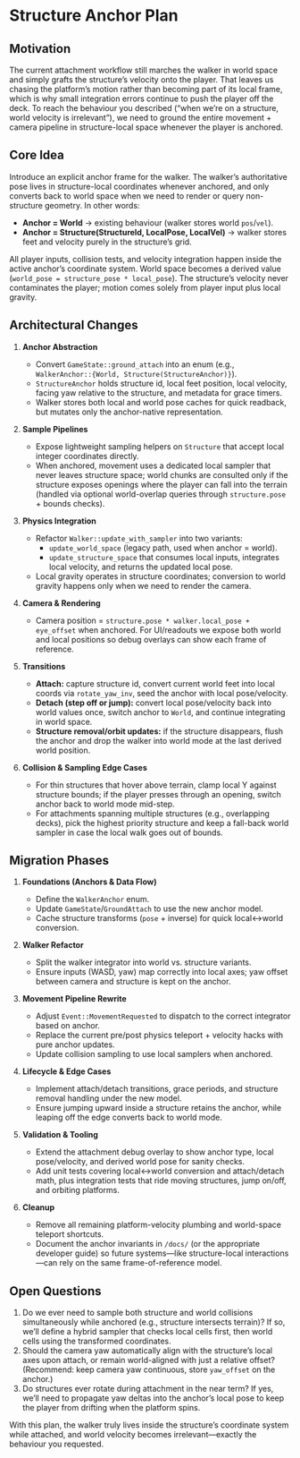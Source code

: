 # Structure Anchor Plan

## Motivation
The current attachment workflow still marches the walker in world space and simply grafts the structure’s velocity onto the player. That leaves us chasing the platform’s motion rather than becoming part of its local frame, which is why small integration errors continue to push the player off the deck. To reach the behaviour you described (“when we’re on a structure, world velocity is irrelevant”), we need to ground the entire movement + camera pipeline in structure-local space whenever the player is anchored.

## Core Idea
Introduce an explicit anchor frame for the walker. The walker’s authoritative pose lives in structure-local coordinates whenever anchored, and only converts back to world space when we need to render or query non-structure geometry. In other words:

- **Anchor = World** → existing behaviour (walker stores world `pos`/`vel`).
- **Anchor = Structure(StructureId, LocalPose, LocalVel)** → walker stores feet and velocity purely in the structure’s grid.

All player inputs, collision tests, and velocity integration happen inside the active anchor’s coordinate system. World space becomes a derived value (`world_pose = structure_pose * local_pose`). The structure’s velocity never contaminates the player; motion comes solely from player input plus local gravity.

## Architectural Changes

1. **Anchor Abstraction**
   - Convert `GameState::ground_attach` into an enum (e.g., `WalkerAnchor::{World, Structure(StructureAnchor)}`).
   - `StructureAnchor` holds structure id, local feet position, local velocity, facing yaw relative to the structure, and metadata for grace timers.
   - Walker stores both local and world pose caches for quick readback, but mutates only the anchor-native representation.

2. **Sample Pipelines**
   - Expose lightweight sampling helpers on `Structure` that accept local integer coordinates directly.
   - When anchored, movement uses a dedicated local sampler that never leaves structure space; world chunks are consulted only if the structure exposes openings where the player can fall into the terrain (handled via optional world-overlap queries through `structure.pose` + bounds checks).

3. **Physics Integration**
   - Refactor `Walker::update_with_sampler` into two variants:
     - `update_world_space` (legacy path, used when anchor = world).
     - `update_structure_space` that consumes local inputs, integrates local velocity, and returns the updated local pose.
   - Local gravity operates in structure coordinates; conversion to world gravity happens only when we need to render the camera.

4. **Camera & Rendering**
   - Camera position = `structure.pose * walker.local_pose + eye_offset` when anchored. For UI/readouts we expose both world and local positions so debug overlays can show each frame of reference.

5. **Transitions**
   - **Attach:** capture structure id, convert current world feet into local coords via `rotate_yaw_inv`, seed the anchor with local pose/velocity.
   - **Detach (step off or jump):** convert local pose/velocity back into world values once, switch anchor to `World`, and continue integrating in world space.
   - **Structure removal/orbit updates:** if the structure disappears, flush the anchor and drop the walker into world mode at the last derived world position.

6. **Collision & Sampling Edge Cases**
   - For thin structures that hover above terrain, clamp local Y against structure bounds; if the player presses through an opening, switch anchor back to world mode mid-step.
   - For attachments spanning multiple structures (e.g., overlapping decks), pick the highest priority structure and keep a fall-back world sampler in case the local walk goes out of bounds.

## Migration Phases

1. **Foundations (Anchors & Data Flow)**
   - Define the `WalkerAnchor` enum.
   - Update `GameState`/`GroundAttach` to use the new anchor model.
   - Cache structure transforms (`pose` + inverse) for quick local↔world conversion.

2. **Walker Refactor**
   - Split the walker integrator into world vs. structure variants.
   - Ensure inputs (WASD, yaw) map correctly into local axes; yaw offset between camera and structure is kept on the anchor.

3. **Movement Pipeline Rewrite**
   - Adjust `Event::MovementRequested` to dispatch to the correct integrator based on anchor.
   - Replace the current pre/post physics teleport + velocity hacks with pure anchor updates.
   - Update collision sampling to use local samplers when anchored.

4. **Lifecycle & Edge Cases**
   - Implement attach/detach transitions, grace periods, and structure removal handling under the new model.
   - Ensure jumping upward inside a structure retains the anchor, while leaping off the edge converts back to world mode.

5. **Validation & Tooling**
   - Extend the attachment debug overlay to show anchor type, local pose/velocity, and derived world pose for sanity checks.
   - Add unit tests covering local↔world conversion and attach/detach math, plus integration tests that ride moving structures, jump on/off, and orbiting platforms.

6. **Cleanup**
   - Remove all remaining platform-velocity plumbing and world-space teleport shortcuts.
   - Document the anchor invariants in `/docs/` (or the appropriate developer guide) so future systems—like structure-local interactions—can rely on the same frame-of-reference model.

## Open Questions
1. Do we ever need to sample both structure and world collisions simultaneously while anchored (e.g., structure intersects terrain)? If so, we’ll define a hybrid sampler that checks local cells first, then world cells using the transformed coordinates.
2. Should the camera yaw automatically align with the structure’s local axes upon attach, or remain world-aligned with just a relative offset? (Recommend: keep camera yaw continuous, store `yaw_offset` on the anchor.)
3. Do structures ever rotate during attachment in the near term? If yes, we’ll need to propagate yaw deltas into the anchor’s local pose to keep the player from drifting when the platform spins.

With this plan, the walker truly lives inside the structure’s coordinate system while attached, and world velocity becomes irrelevant—exactly the behaviour you requested.
